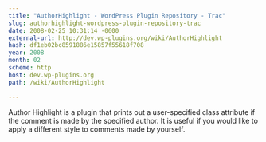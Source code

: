 ```yaml
---
title: "AuthorHighlight - WordPress Plugin Repository - Trac"
slug: authorhighlight-wordpress-plugin-repository-trac
date: 2008-02-25 10:31:14 -0600
external-url: http://dev.wp-plugins.org/wiki/AuthorHighlight
hash: df1eb02bc8591886e15857f55618f708
year: 2008
month: 02
scheme: http
host: dev.wp-plugins.org
path: /wiki/AuthorHighlight

---
```


Author Highlight is a plugin that prints out a user-specified class attribute if the comment is made by the specified author. It is useful if you would like to apply a different style to comments made by yourself.
